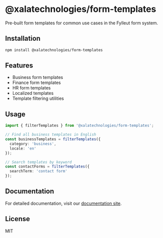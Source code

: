 # @xalatechnologies/form-templates

Pre-built form templates for common use cases in the Fylleut form system.

## Installation

```bash
npm install @xalatechnologies/form-templates
```

## Features

- Business form templates
- Finance form templates
- HR form templates
- Localized templates
- Template filtering utilities

## Usage

```typescript
import { filterTemplates } from '@xalatechnologies/form-templates';

// Find all business templates in English
const businessTemplates = filterTemplates({
  category: 'business',
  locale: 'en'
});

// Search templates by keyword
const contactForms = filterTemplates({
  searchTerm: 'contact form'
});
```

## Documentation

For detailed documentation, visit our [documentation site](https://docs.fylleut.com/packages/form-templates).

## License

MIT
